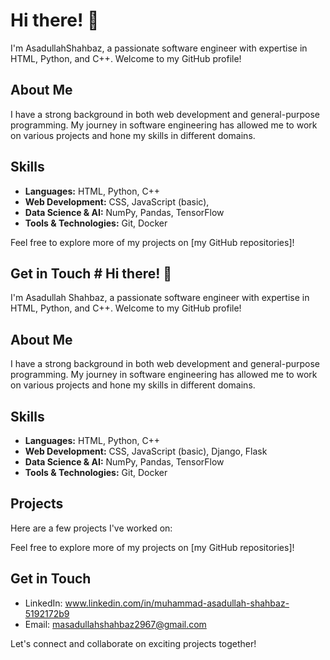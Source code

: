 # Hi there! 👋

I'm AsadullahShahbaz, a passionate software engineer with expertise in HTML, Python, and C++. Welcome to my GitHub profile!

## About Me

I have a strong background in both web development and general-purpose programming. My journey in software engineering has allowed me to work on various projects and hone my skills in different domains.

## Skills

- **Languages:** HTML, Python, C++
- **Web Development:** CSS, JavaScript (basic),
- **Data Science & AI:** NumPy, Pandas, TensorFlow
- **Tools & Technologies:** Git, Docker


Feel free to explore more of my projects on [my GitHub repositories]!

## Get in Touch # Hi there! 👋

I'm Asadullah Shahbaz, a passionate software engineer with expertise in HTML, Python, and C++. Welcome to my GitHub profile!

## About Me

I have a strong background in both web development and general-purpose programming. My journey in software engineering has allowed me to work on various projects and hone my skills in different domains.

## Skills

- **Languages:** HTML, Python, C++
- **Web Development:** CSS, JavaScript (basic), Django, Flask
- **Data Science & AI:** NumPy, Pandas, TensorFlow
- **Tools & Technologies:** Git, Docker

## Projects

Here are a few projects I've worked on:


Feel free to explore more of my projects on [my GitHub repositories]!

## Get in Touch

- LinkedIn: www.linkedin.com/in/muhammad-asadullah-shahbaz-5192172b9
- Email: masadullahshahbaz2967@gmail.com

Let's connect and collaborate on exciting projects together!


